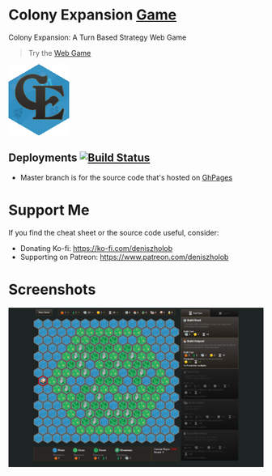 # Colony Expansion [Game](https://deniszholob.github.io/colony-expansion/)

Colony Expansion: A Turn Based Strategy Web Game

> Try the [Web Game](https://deniszholob.github.io/colony-expansion/)<br>

![Colony Expansion Icon](global/assets/icons/icon.png)

## Deployments [![Build Status](https://github.com/deniszholob/colony-expansion/actions/workflows/main.yml/badge.svg)](https://github.com/deniszholob/colony-expansion/actions/workflows/main.yml)

- Master branch is for the source code that's hosted on
  [GhPages](https://deniszholob.github.io/colony-expansion/)

# Support Me

If you find the cheat sheet or the source code useful, consider:

- Donating Ko-fi: https://ko-fi.com/deniszholob
- Supporting on Patreon: https://www.patreon.com/deniszholob

# Screenshots

![Colony Expansion Game](screenshots/colony-expansion-game.png)
